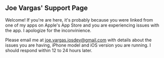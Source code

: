 ## Joe Vargas' Support Page

Welcome! If you're are here, it's probably because you were linked from one of my apps on Apple's App Store and you are experiencing issues with the app. I apologize for the inconvinience.

Please email me at joe.vargas.iosdev@gmail.com with details about the issues you are having, iPhone model and iOS version you are running. I should respond within 12 to 24 hours later. 
